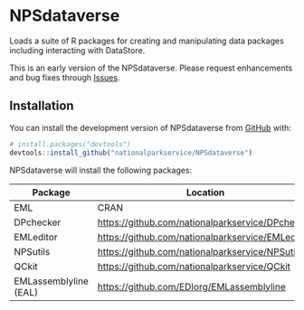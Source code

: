 # NPSdataverse
Loads a suite of R packages for creating and manipulating data packages including interacting with DataStore.

This is an early version of the NPSdataverse. Please request enhancements and bug fixes through [Issues](https://github.com/nationalparkservice/NPSdataverse/issues).

## Installation

You can install the development version of NPSdataverse from [GitHub](https://github.com/) with:

``` r
# install.packages("devtools")
devtools::install_github("nationalparkservice/NPSdataverse")
```

NPSdataverse will install the following packages:





| Package | Location|
|---------|---------|
|EML|CRAN|
|DPchecker| https://github.com/nationalparkservice/DPchecker|
|EMLeditor| https://github.com/nationalparkservice/EMLeditor|
|NPSutils| https://github.com/nationalparkservice/NPSutils|
|QCkit| https://github.com/nationalparkservice/QCkit|
|EMLassemblyline (EAL)| https://github.com/EDIorg/EMLassemblyline|


